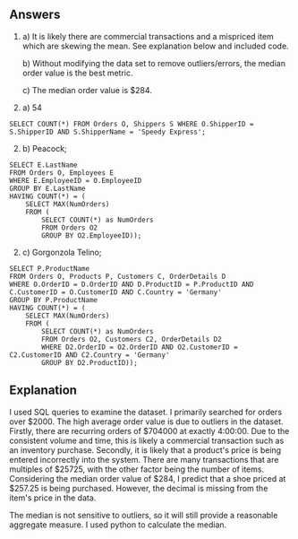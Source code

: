 ## Answers
1. 
    a) It is likely there are commercial transactions and a mispriced item which are skewing the mean. See explanation below and included code.


    b) Without modifying the data set to remove outliers/errors, the median order value is the best metric.


    c) The median order value is $284.


2. a) 54
```
SELECT COUNT(*) FROM Orders O, Shippers S WHERE O.ShipperID = S.ShipperID AND S.ShipperName = 'Speedy Express';
```
2. b) Peacock; 
```
SELECT E.LastName
FROM Orders O, Employees E
WHERE E.EmployeeID = O.EmployeeID
GROUP BY E.LastName
HAVING COUNT(*) = (
    SELECT MAX(NumOrders) 
    FROM (
        SELECT COUNT(*) as NumOrders 
        FROM Orders O2 
        GROUP BY O2.EmployeeID));
```
2. c) Gorgonzola Telino;
```
SELECT P.ProductName
FROM Orders O, Products P, Customers C, OrderDetails D
WHERE O.OrderID = D.OrderID AND D.ProductID = P.ProductID AND C.CustomerID = O.CustomerID AND C.Country = 'Germany'
GROUP BY P.ProductName
HAVING COUNT(*) = (
    SELECT MAX(NumOrders) 
    FROM (
        SELECT COUNT(*) as NumOrders 
        FROM Orders O2, Customers C2, OrderDetails D2
        WHERE D2.OrderID = O2.OrderID AND O2.CustomerID = C2.CustomerID AND C2.Country = 'Germany'
        GROUP BY D2.ProductID));
```

## Explanation
I used SQL queries to examine the dataset. I primarily searched for orders over $2000.
The high average order value is due to outliers in the dataset.
Firstly, there are recurring orders of $704000 at exactly 4:00:00.
Due to the consistent volume and time, this is likely a commercial transaction such as an inventory purchase.
Secondly, it is likely that a product's price is being entered incorrectly into the system.
There are many transactions that are multiples of $25725, with the other factor being the number of items.
Considering the median order value of $284, I predict that a shoe priced at $257.25 is being purchased.
However, the decimal is missing from the item's price in the data.

The median is not sensitive to outliers, so it will still provide a reasonable aggregate measure.
I used python to calculate the median.
